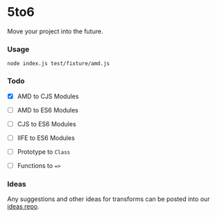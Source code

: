 # 5to6
Move your project into the future.

### Usage

`node index.js test/fixture/amd.js`

### Todo

- [x] AMD to CJS Modules
- [ ] AMD to ES6 Modules
- [ ] CJS to ES6 Modules
- [ ] IIFE to ES6 Modules
- [ ] Prototype to `Class`
- [ ] Functions to `=>`


### Ideas

Any suggestions and other ideas for transforms can be posted into our [ideas repo](https://github.com/5to6/ideas/issues).